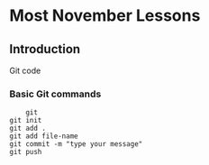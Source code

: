 # Most November Lessons

## Introduction

Git code

### Basic Git commands
```
    git
git init
git add .
git add file-name
git commit -m "type your message"
git push 
```